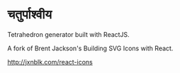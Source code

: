 # चतुर्पाश्वीय

Tetrahedron generator built with ReactJS.

A fork of Brent Jackson's Building SVG Icons with React.

http://jxnblk.com/react-icons

